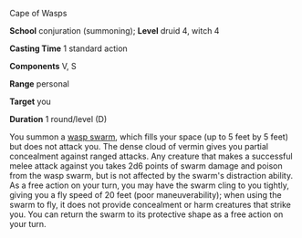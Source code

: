 Cape of Wasps

**School** conjuration (summoning); **Level** druid 4, witch 4

**Casting Time** 1 standard action

**Components** V, S

**Range** personal

**Target** you

**Duration** 1 round/level (D)

You summon a [wasp swarm](/pathfinderRPG/prd/monsters/wasp.html#_wasp-swarm), which fills your space (up to 5 feet by 5 feet) but does not attack you. The dense cloud of vermin gives you partial concealment against ranged attacks. Any creature that makes a successful melee attack against you takes 2d6 points of swarm damage and poison from the wasp swarm, but is not affected by the swarm's distraction ability. As a free action on your turn, you may have the swarm cling to you tightly, giving you a fly speed of 20 feet (poor maneuverability); when using the swarm to fly, it does not provide concealment or harm creatures that strike you. You can return the swarm to its protective shape as a free action on your turn.

